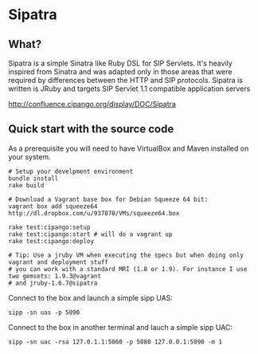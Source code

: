 Sipatra
=======


What?
-----

Sipatra is a simple Sinatra like Ruby DSL for SIP Servlets. It's heavily inspired from Sinatra and
was adapted only in those areas that were required by differences between the HTTP and SIP
protocols. Sipatra is written is JRuby and targets SIP Servlet 1.1 compatible application servers

http://confluence.cipango.org/display/DOC/Sipatra

Quick start with the source code
--------------------------------

As a prerequisite you will need to have VirtualBox and Maven installed on your system.

    # Setup your develpment environment
    bundle install
    rake build

    # Download a Vagrant base box for Debian Squeeze 64 bit:
    vagrant box add squeeze64 http://dl.dropbox.com/u/937870/VMs/squeeze64.box

    rake test:cipango:setup
    rake test:cipango:start # will do a vagrant up
    rake test:cipango:deploy

    # Tip: Use a jruby VM when executing the specs but when doing only vagrant and deployment stuff
    # you can work with a standard MRI (1.8 or 1.9). For instance I use two gemsets: 1.9.3@vagrant 
    # and jruby-1.6.7@sipatra

Connect to the box and launch a simple sipp UAS:

    sipp -sn uas -p 5090

Connect to the box in another terminal and lauch a simple sipp UAC:

    sipp -sn uac -rsa 127.0.1.1:5060 -p 5080 127.0.0.1:5090 -m 1
